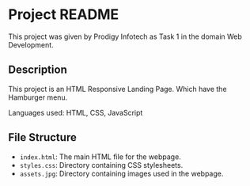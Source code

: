 
# Project README

This project was given by Prodigy Infotech as Task 1 in the domain Web Development.

## Description

This project is an HTML Responsive Landing Page. Which have the Hamburger menu.

Languages used: HTML, CSS, JavaScript

## File Structure

- `index.html`: The main HTML file for the webpage.
- `styles.css`: Directory containing CSS stylesheets.
- `assets.jpg`: Directory containing images used in the webpage.
